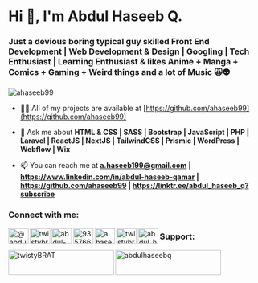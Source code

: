<h1 align="left">Hi 👋, I'm Abdul Haseeb Q. </h1>
<h3 align="left">Just a devious boring typical guy skilled Front End Development | Web Development & Design | Googling | Tech Enthusiast | Learning Enthusiast & likes Anime + Manga + Comics + Gaming + Weird things and a lot of Music 🙀👽</h3>

<p align="left"> <img src="https://komarev.com/ghpvc/?username=ahaseeb99&label=Profile%20views&color=0e75b6&style=flat" alt="ahaseeb99" /> </p>

- 👨‍💻 All of my projects are available at [https://github.com/ahaseeb99](https://github.com/ahaseeb99)

- 💬 Ask me about **HTML & CSS | SASS | Bootstrap | JavaScript | PHP | Laravel | ReactJS | NextJS | TailwindCSS | Prismic | WordPress | Webflow | Wix**

- 📫 You can reach me at **a.haseeb199@gmail.com | https://www.linkedin.com/in/abdul-haseeb-qamar | https://github.com/ahaseeb99 | https://linktr.ee/abdul_haseeb_q?subscribe**

<h3 align="left">Connect with me:</h3>
<p align="left">
<a href="https://codepen.io/@abdul-haseeb-the-sans" target="blank"><img align="left" src="https://raw.githubusercontent.com/rahuldkjain/github-profile-readme-generator/master/src/images/icons/Social/codepen.svg" alt="@abdul-haseeb-the-sans" height="30" width="40" /></a>
<a href="https://dev.to/twistybrat" target="blank"><img align="left" src="https://raw.githubusercontent.com/rahuldkjain/github-profile-readme-generator/master/src/images/icons/Social/devto.svg" alt="twistybrat" height="30" width="40" /></a>
<a href="https://linkedin.com/in/abdul-haseeb-qamar" target="blank"><img align="left" src="https://raw.githubusercontent.com/rahuldkjain/github-profile-readme-generator/master/src/images/icons/Social/linked-in-alt.svg" alt="abdul-haseeb-qamar" height="30" width="40" /></a>
<a href="https://stackoverflow.com/users/9357668" target="blank"><img align="left" src="https://raw.githubusercontent.com/rahuldkjain/github-profile-readme-generator/master/src/images/icons/Social/stack-overflow.svg" alt="9357668" height="30" width="40" /></a>
<a href="https://codesandbox.com/a.haseeb199" target="blank"><img align="left" src="https://raw.githubusercontent.com/rahuldkjain/github-profile-readme-generator/master/src/images/icons/Social/codesandbox.svg" alt="a.haseeb199" height="30" width="40" /></a>
<a href="https://fb.com/twistybratva" target="blank"><img align="left" src="https://raw.githubusercontent.com/rahuldkjain/github-profile-readme-generator/master/src/images/icons/Social/facebook.svg" alt="twistybratva" height="30" width="40" /></a>
<a href="https://instagram.com/abdul_haseeb_qamar" target="blank"><img align="left" src="https://raw.githubusercontent.com/rahuldkjain/github-profile-readme-generator/master/src/images/icons/Social/instagram.svg" alt="abdul_haseeb_qamar" height="30" width="40" /></a>
</p>

<h3 align="left">Support:</h3>
<p>
<a href="https://www.buymeacoffee.com/twistyBRAT"> <img align="left" src="https://cdn.buymeacoffee.com/buttons/v2/default-yellow.png" height="50" width="210" alt="twistyBRAT" /></a>
<a href="https://ko-fi.com/abdulhaseebq"> <img align="left" src="https://cdn.ko-fi.com/cdn/kofi3.png?v=3" height="50" width="210" alt="abdulhaseebq" /></a>
</p>

<!---
 ____  ____  ____  ____  ____  ____  ____  ____ 
||P ||||r ||||o ||||b ||||d ||||o ||||n ||||e ||
||__||||__||||__||||__||||__||||__||||__||||__||
|/__\||/__\||/__\||/__\||/__\||/__\||/__\||/__\|
 ______   ______   ______   ______   _____    ______   ______   ______ 
| |  | \ | |  | \ / |  | \ | |  | \ | | \ \  / |  | \ | |  \ \ | |     
| |__|_/ | |__| | | |  | | | |--| < | |  | | | |  | | | |  | | | |---- 
|_|      |_|  \_\ \_|__|_/ |_|__|_/ |_|_/_/  \_|__|_/ |_|  |_| |_|____ 
                                                                      
.------..------..------..------..------..------..------..------.
|P.--. ||R.--. ||O.--. ||B.--. ||D.--. ||O.--. ||N.--. ||E.--. |
| :/\: || :(): || :/\: || :(): || :/\: || :/\: || :(): || (\/) |
| (__) || ()() || :\/: || ()() || (__) || :\/: || ()() || :\/: |
| '--'P|| '--'R|| '--'O|| '--'B|| '--'D|| '--'O|| '--'N|| '--'E|
`------'`------'`------'`------'`------'`------'`------'`------'
 ______                 _          _                      
(_____ \               | |        | |                     
 _____) )  ____   ___  | | _    _ | |  ___   ____    ____ 
|  ____/  / ___) / _ \ | || \  / || | / _ \ |  _ \  / _  )
| |      | |    | |_| || |_) )( (_| || |_| || | | |( (/ / 
|_|      |_|     \___/ |____/  \____| \___/ |_| |_| \____)
--->
